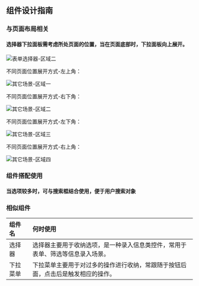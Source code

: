 ## 组件设计指南


### 与页面布局相关

#### 选择器下拉面板需考虑所处页面的位置，当在页面底部时，下拉面板向上展开。


![表单选择器-区域二](https://tdesign.gtimg.com/site/design/images/表单选择器-区域二-1851419.jpg)


不同页面位置展开方式-左上角：

![其它场景-区域一](https://tdesign.gtimg.com/site/design/images/其它场景-区域一-1851435.jpg)




不同页面位置展开方式-右下角：

![其它场景-区域二](https://tdesign.gtimg.com/site/design/images/其它场景-区域二-1851442.jpg)


不同页面位置展开方式-左下角：

![其它场景-区域三](https://tdesign.gtimg.com/site/design/images/其它场景-区域三-1851452.jpg)



不同页面位置展开方式-右上角：

![其它场景-区域四](https://tdesign.gtimg.com/site/design/images/其它场景-区域四-1851460.jpg)








### 组件搭配使用

#### 当选项较多时，可与搜索框结合使用，便于用户搜索对象
<!-- <img width="" src="/uploads/44FCA377E244458DA4430D9BCEE2735B/image.png" alt="image.png" /> -->





### 相似组件

| 组件名   | 何时使用                                                     |
| :------- | :----------------------------------------------------------- |
| 选择器   | 选择器主要用于收纳选项，是一种录入信息类控件，常用于表单、筛选等信息录入场景。 |
| 下拉菜单 | 下拉菜单主要用于对过多的操作进行收纳，常跟随于按钮后面，点击后是触发相应的操作。 |

